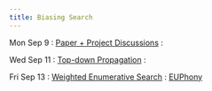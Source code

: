 ```yaml
---
title: Biasing Search
---
```


Mon Sep 9
: [Paper + Project Discussions](../lectures/lecture05-eusolver.pdf)
  : []()

Wed Sep 11
: [Top-down Propagation](../lectures/lecture06-tdp.pdf)
  : []()

Fri Sep 13
: [Weighted Enumerative Search](../lectures/lecture07-weighted.pdf)
  : [EUPhony](https://www.cis.upenn.edu/~alur/PLDI18.pdf)
